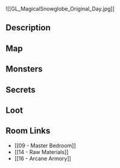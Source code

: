 
![[GL_MagicalSnowglobe_Original_Day.jpg]]

## Description

## Map

## Monsters

## Secrets

## Loot

## Room Links

*  [[09 - Master Bedroom]]
*  [[14 - Raw Materials]]
*  [[16 - Arcane Armory]]